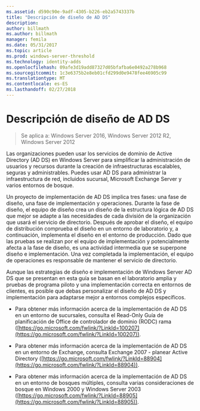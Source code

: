 ```yaml
---
ms.assetid: d590c90e-9adf-4305-b226-eb2a5743337b
title: "Descripción de diseño de AD DS"
description: 
author: billmath
ms.author: billmath
manager: femila
ms.date: 05/31/2017
ms.topic: article
ms.prod: windows-server-threshold
ms.technology: identity-adds
ms.openlocfilehash: 09afe3d19add87327d05bfafba6e0492a278b968
ms.sourcegitcommit: 1c3e6375b2e8eb01cfd299d0e9478fee46905c99
ms.translationtype: MT
ms.contentlocale: es-ES
ms.lasthandoff: 02/27/2018
---
```

# <a name="understanding-ad-ds-design"></a>Descripción de diseño de AD DS

>Se aplica a: Windows Server 2016, Windows Server 2012 R2, Windows Server 2012

Las organizaciones pueden usar los servicios de dominio de Active Directory (AD DS) en Windows Server para simplificar la administración de usuarios y recursos durante la creación de infraestructuras escalables, seguras y administrables. Puedes usar AD DS para administrar la infraestructura de red, incluidos sucursal, Microsoft Exchange Server y varios entornos de bosque.  
  
Un proyecto de implementación de AD DS implica tres fases: una fase de diseño, una fase de implementación y operaciones. Durante la fase de diseño, el equipo de diseño crea un diseño de la estructura lógica de AD DS que mejor se adapte a las necesidades de cada división de la organización que usará el servicio de directorio. Después de aprobar el diseño, el equipo de distribución comprueba el diseño en un entorno de laboratorio y, a continuación, implementa el diseño en el entorno de producción. Dado que las pruebas se realizan por el equipo de implementación y potencialmente afecta a la fase de diseño, es una actividad intermedia que se superpone diseño e implementación. Una vez completada la implementación, el equipo de operaciones es responsable de mantener el servicio de directorio.  
  
Aunque las estrategias de diseño e implementación de Windows Server AD DS que se presentan en esta guía se basan en el laboratorio amplia y pruebas de programa piloto y una implementación correcta en entornos de clientes, es posible que debas personalizar el diseño de AD DS y implementación para adaptarse mejor a entornos complejos específicos.  
  
-   Para obtener más información acerca de la implementación de AD DS en un entorno de sucursales, consulta el Read-Only Guía de planificación de Office de controlador de dominio (RODC) rama ([https://go.microsoft.com/fwlink/?LinkId=100207](https://go.microsoft.com/fwlink/?LinkId=100207)).  
  
-   Para obtener más información acerca de la implementación de AD DS en un entorno de Exchange, consulta Exchange 2007 - planear Active Directory ([https://go.microsoft.com/fwlink/?LinkId=88904](https://go.microsoft.com/fwlink/?LinkId=88904)).  
  
-   Para obtener más información acerca de la implementación de AD DS en un entorno de bosques múltiples, consulta varias consideraciones de bosque en Windows 2000 y Windows Server 2003 ([https://go.microsoft.com/fwlink/?LinkId=88905](https://go.microsoft.com/fwlink/?LinkId=88905)).  
  


